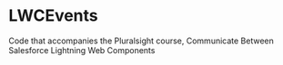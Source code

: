# LWCEvents
 Code that accompanies the Pluralsight course, Communicate Between Salesforce Lightning Web Components
